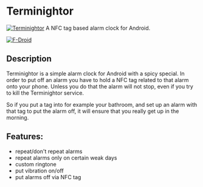 # Terminightor
[![Terminightor](https://f-droid.org/repo/icons/org.schabi.terminightor.2.png)](https://f-droid.org/repository/browse/?fdid=org.schabi.terminightor)
A NFC tag based alarm clock for Android.

[![F-Droid](https://f-droid.org/wiki/images/0/06/F-Droid-button_get-it-on.png)](https://f-droid.org/repository/browse/?fdfilter=newpipe&fdid=org.schabi.terminightor)

## Description
Terminightor is a simple alarm clock for Android with a spicy special. In order to put off an alarm you have to hold a NFC tag related to that alarm onto your phone. Unless you do that the alarm will not stop, even if you try to kill the Terminightor service.

So if you put a tag into for example your bathroom, and set up an alarm with that tag to put the alarm off, it will ensure that you really get up in the morning.

## Features:
* repeat/don't repeat alarms
* repeat alarms only on certain weak days
* custom ringtone
* put vibration on/off
* put alarms off via NFC tag
